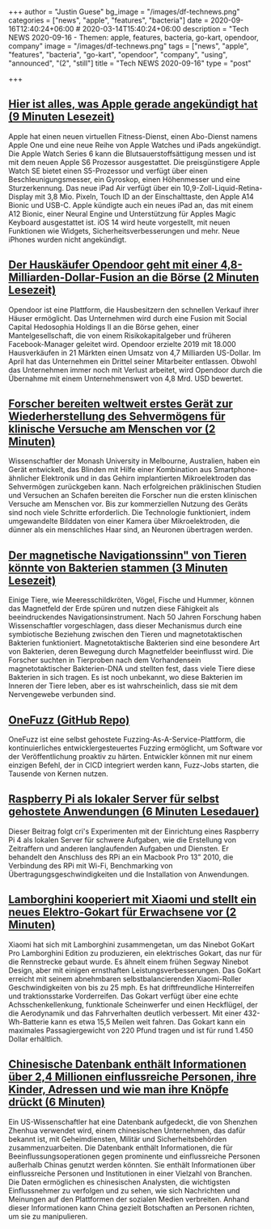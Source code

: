 +++
author = "Justin Guese"
bg_image = "/images/df-technews.png"
categories = ["news", "apple", "features", "bacteria"]
date = 2020-09-16T12:40:24+06:00 # 2020-03-14T15:40:24+06:00
description = "Tech NEWS 2020-09-16 - Themen: apple, features, bacteria, go-kart, opendoor, company"
image = "/images/df-technews.png"
tags = ["news", "apple", "features", "bacteria", "go-kart", "opendoor", "company", "using", "announced", "(2", "still"]
title = "Tech NEWS 2020-09-16"
type = "post"

+++

## [Hier ist alles, was Apple gerade angekündigt hat (9 Minuten Lesezeit)](https://www.cnbc.com/2020/09/15/apple-event-live-updates.html/1/0100017496629a53-365be9ee-6e79-4319-af21-d1b7437c84c9-000000/vszLKAnroqAkIZBTeO6iHZefMSJS0-E33Pfxl7vnqkU=158)

 Apple hat einen neuen virtuellen Fitness-Dienst, einen Abo-Dienst namens Apple One und eine neue Reihe von Apple Watches und iPads angekündigt. Die Apple Watch Series 6 kann die Blutsauerstoffsättigung messen und ist mit dem neuen Apple S6 Prozessor ausgestattet. Die preisgünstigere Apple Watch SE bietet einen S5-Prozessor und verfügt über einen Beschleunigungsmesser, ein Gyroskop, einen Höhenmesser und eine Sturzerkennung. Das neue iPad Air verfügt über ein 10,9-Zoll-Liquid-Retina-Display mit 3,8 Mio. Pixeln, Touch ID an der Einschalttaste, den Apple A14 Bionic und USB-C. Apple kündigte auch ein neues iPad an, das mit einem A12 Bionic, einer Neural Engine und Unterstützung für Apples Magic Keyboard ausgestattet ist. iOS 14 wird heute vorgestellt, mit neuen Funktionen wie Widgets, Sicherheitsverbesserungen und mehr. Neue iPhones wurden nicht angekündigt.

## [Der Hauskäufer Opendoor geht mit einer 4,8-Milliarden-Dollar-Fusion an die Börse (2 Minuten Lesezeit)](https://www.forbes.com/sites/noahkirsch/2020/09/15/home-buyer-opendoor-is-officially-going-public-in-48-billion-deal/#1363a446134f/1/0100017496629a53-365be9ee-6e79-4319-af21-d1b7437c84c9-000000/Y5Oz97ZiB5Jk_HBBv-mA6uAz1N8Qz4L3sGpV4o3RHxc=158)

 Opendoor ist eine Plattform, die Hausbesitzern den schnellen Verkauf ihrer Häuser ermöglicht. Das Unternehmen wird durch eine Fusion mit Social Capital Hedosophia Holdings II an die Börse gehen, einer Mantelgesellschaft, die von einem Risikokapitalgeber und früheren Facebook-Manager geleitet wird. Opendoor erzielte 2019 mit 18.000 Hausverkäufen in 21 Märkten einen Umsatz von 4,7 Milliarden US-Dollar. Im April hat das Unternehmen ein Drittel seiner Mitarbeiter entlassen. Obwohl das Unternehmen immer noch mit Verlust arbeitet, wird Opendoor durch die Übernahme mit einem Unternehmenswert von 4,8 Mrd. USD bewertet.

## [Forscher bereiten weltweit erstes Gerät zur Wiederherstellung des Sehvermögens für klinische Versuche am Menschen vor (2 Minuten)](https://techcrunch.com/2020/09/15/researchers-ready-world-first-vision-restoration-device-for-human-clinical-trials//1/0100017496629a53-365be9ee-6e79-4319-af21-d1b7437c84c9-000000/wgA3Cju9xs6oyMGDcfxyF_QQYMlEXg0vcBicWA126dM=158)

 Wissenschaftler der Monash University in Melbourne, Australien, haben ein Gerät entwickelt, das Blinden mit Hilfe einer Kombination aus Smartphone-ähnlicher Elektronik und in das Gehirn implantierten Mikroelektroden das Sehvermögen zurückgeben kann. Nach erfolgreichen präklinischen Studien und Versuchen an Schafen bereiten die Forscher nun die ersten klinischen Versuche am Menschen vor. Bis zur kommerziellen Nutzung des Geräts sind noch viele Schritte erforderlich. Die Technologie funktioniert, indem umgewandelte Bilddaten von einer Kamera über Mikroelektroden, die dünner als ein menschliches Haar sind, an Neuronen übertragen werden.

## [Der magnetische Navigationssinn" von Tieren könnte von Bakterien stammen (3 Minuten Lesezeit)](https://interestingengineering.com/animals-magnetic-navigation-sixth-sense-might-come-from-bacteria/1/0100017496629a53-365be9ee-6e79-4319-af21-d1b7437c84c9-000000/QwXu1ADmB23-BMoFPL_aqUgv52VSkjMANrkLYTEO9JI=158)

 Einige Tiere, wie Meeresschildkröten, Vögel, Fische und Hummer, können das Magnetfeld der Erde spüren und nutzen diese Fähigkeit als beeindruckendes Navigationsinstrument. Nach 50 Jahren Forschung haben Wissenschaftler vorgeschlagen, dass dieser Mechanismus durch eine symbiotische Beziehung zwischen den Tieren und magnetotaktischen Bakterien funktioniert. Magnetotaktische Bakterien sind eine besondere Art von Bakterien, deren Bewegung durch Magnetfelder beeinflusst wird. Die Forscher suchten in Tierproben nach dem Vorhandensein magnetotaktischer Bakterien-DNA und stellten fest, dass viele Tiere diese Bakterien in sich tragen. Es ist noch unbekannt, wo diese Bakterien im Inneren der Tiere leben, aber es ist wahrscheinlich, dass sie mit dem Nervengewebe verbunden sind.

## [OneFuzz (GitHub Repo)](https://github.com/microsoft/onefuzz/1/0100017496629a53-365be9ee-6e79-4319-af21-d1b7437c84c9-000000/FGbuCh8DWTymI2pnezhYaTz4iHgpSmHdqnUPpOAqA2c=158)

 OneFuzz ist eine selbst gehostete Fuzzing-As-A-Service-Plattform, die kontinuierliches entwicklergesteuertes Fuzzing ermöglicht, um Software vor der Veröffentlichung proaktiv zu härten. Entwickler können mit nur einem einzigen Befehl, der in CICD integriert werden kann, Fuzz-Jobs starten, die Tausende von Kernen nutzen.

## [Raspberry Pi als lokaler Server für selbst gehostete Anwendungen (6 Minuten Lesedauer)](https://cri.dev/posts/2020-09-12-Raspberry-Pi-as-a-local-server-for-self-hosting-applications//1/0100017496629a53-365be9ee-6e79-4319-af21-d1b7437c84c9-000000/_5vEPLAO1p0-fU6ALZjHkEzU55M6QgEN5b_by636AXQ=158)

 Dieser Beitrag folgt cri's Experimenten mit der Einrichtung eines Raspberry Pi 4 als lokalen Server für schwere Aufgaben, wie die Erstellung von Zeitraffern und anderen langlaufenden Aufgaben und Diensten. Er behandelt den Anschluss des RPi an ein Macbook Pro 13" 2010, die Verbindung des RPi mit Wi-Fi, Benchmarking von Übertragungsgeschwindigkeiten und die Installation von Anwendungen.

## [Lamborghini kooperiert mit Xiaomi und stellt ein neues Elektro-Gokart für Erwachsene vor (2 Minuten)](https://electrek.co/2020/08/24/lamborghini-electric-go-kart-for-adults-xiaomi//1/0100017496629a53-365be9ee-6e79-4319-af21-d1b7437c84c9-000000/qF_88eiuU99RXF8IVHzVt--FOjywY9CzuRlOPAHtiyo=158)

 Xiaomi hat sich mit Lamborghini zusammengetan, um das Ninebot GoKart Pro Lamborghini Edition zu produzieren, ein elektrisches Gokart, das nur für die Rennstrecke gebaut wurde. Es ähnelt einem frühen Segway Ninebot Design, aber mit einigen ernsthaften Leistungsverbesserungen. Das GoKart erreicht mit seinem abnehmbaren selbstbalancierenden Xiaomi-Roller Geschwindigkeiten von bis zu 25 mph. Es hat driftfreundliche Hinterreifen und traktionsstarke Vorderreifen. Das Gokart verfügt über eine echte Achsschenkellenkung, funktionale Scheinwerfer und einen Heckflügel, der die Aerodynamik und das Fahrverhalten deutlich verbessert. Mit einer 432-Wh-Batterie kann es etwa 15,5 Meilen weit fahren. Das Gokart kann ein maximales Passagiergewicht von 220 Pfund tragen und ist für rund 1.450 Dollar erhältlich.

## [Chinesische Datenbank enthält Informationen über 2,4 Millionen einflussreiche Personen, ihre Kinder, Adressen und wie man ihre Knöpfe drückt (6 Minuten)](https://www.theregister.com/2020/09/15/china_shenzhen_zhenhua_database//1/0100017496629a53-365be9ee-6e79-4319-af21-d1b7437c84c9-000000/S9Y6uBsh4kaydzq5172YLyd0zTy1qvP7029N18QiaCc=158)

 Ein US-Wissenschaftler hat eine Datenbank aufgedeckt, die von Shenzhen Zhenhua verwendet wird, einem chinesischen Unternehmen, das dafür bekannt ist, mit Geheimdiensten, Militär und Sicherheitsbehörden zusammenzuarbeiten. Die Datenbank enthält Informationen, die für Beeinflussungsoperationen gegen prominente und einflussreiche Personen außerhalb Chinas genutzt werden könnten. Sie enthält Informationen über einflussreiche Personen und Institutionen in einer Vielzahl von Branchen. Die Daten ermöglichen es chinesischen Analysten, die wichtigsten Einflussnehmer zu verfolgen und zu sehen, wie sich Nachrichten und Meinungen auf den Plattformen der sozialen Medien verbreiten. Anhand dieser Informationen kann China gezielt Botschaften an Personen richten, um sie zu manipulieren.

